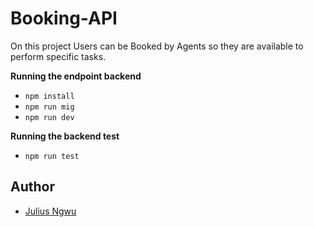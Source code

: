 # Booking-API
On this project Users can be Booked by Agents so they are available to perform specific tasks.

**Running the endpoint backend**
- `npm install`
- `npm run mig`
- `npm run dev`

**Running the backend test**
- `npm run test`

 ## Author
- [Julius Ngwu](https://github.com/czarjulius)